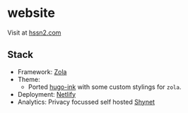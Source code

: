 # website

Visit at [hssn2.com](https://hssn2.com)

## Stack

- Framework: [Zola](https://www.getzola.org/)
- Theme:
  - Ported [hugo-ink](https://github.com/knadh/hugo-ink) with some custom stylings for `zola`.
- Deployment: [Netlify](https://www.netlify.com/)
- Analytics: Privacy focussed self hosted [Shynet](https://github.com/milesmcc/shynet/)
